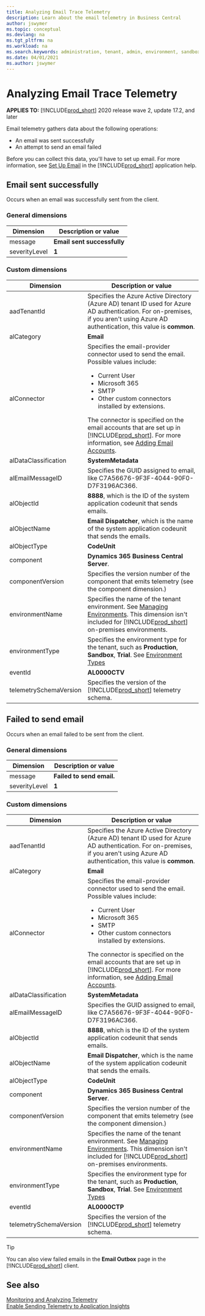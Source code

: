 ```yaml
---
title: Analyzing Email Trace Telemetry 
description: Learn about the email telemetry in Business Central  
author: jswymer
ms.topic: conceptual
ms.devlang: na
ms.tgt_pltfrm: na
ms.workload: na
ms.search.keywords: administration, tenant, admin, environment, sandbox, telemetry
ms.date: 04/01/2021
ms.author: jswymer
---
```


# Analyzing Email Trace Telemetry

**APPLIES TO:** [!INCLUDE[prod_short](../includes/prod_short.md)] 2020 release wave 2, update 17.2, and later

Email telemetry gathers data about the following operations: 

- An email was sent successfully
- An attempt to send an email failed 


<!--Today, partners can test email setup during setup (click a test button). If settings change on SMTP side later, they don't get notified before something stops working. -->

Before you can collect this data, you'll have to set up email. For more information, see [Set Up Email](/dynamics365/business-central/admin-how-setup-email) in the [!INCLUDE[prod_short](../includes/prod_short.md)] application help.

## <a name="success"></a>Email sent successfully

Occurs when an email was successfully sent from the client.

### General dimensions

|Dimension|Description or value|
|---------|-----|
|message|**Email sent successfully**|
|severityLevel|**1**|

### Custom dimensions

|Dimension|Description or value|
|---------|-----|
|aadTenantId|Specifies the Azure Active Directory (Azure AD) tenant ID used for Azure AD authentication. For on-premises, if you aren't using Azure AD authentication, this value is **common**. |
|alCategory|**Email**|
|alConnector|Specifies the email-provider connector used to send the email. Possible values include: <ul><li>Current User</li><li>Microsoft 365</li><li>SMTP</li><li>Other custom connectors installed by extensions.</li></ul> The connector is specified on the email accounts that are set up in [!INCLUDE[prod_short](../developer/includes/prod_short.md)]. For more information, see [Adding Email Accounts](/dynamics365/business-central/admin-how-setup-email#adding-email-accounts).|
|alDataClassification|**SystemMetadata**|
|alEmailMessageID|Specifies the GUID assigned to email, like C7A56676-9F3F-4044-90F0-D7F3196AC366.|
|alObjectId|**8888**, which is the ID of the system application codeunit that sends emails.|
|alObjectName|**Email Dispatcher**, which is the name of the system application codeunit that sends the emails.|
|alObjectType|**CodeUnit**|
|component|**Dynamics 365 Business Central Server**.|
|componentVersion|Specifies the version number of the component that emits telemetry (see the component dimension.)|
|environmentName|Specifies the name of the tenant environment. See [Managing Environments](tenant-admin-center-environments.md). This dimension isn't included for [!INCLUDE[prod_short](../includes/prod_short.md)] on-premises environments.|
|environmentType|Specifies the environment type for the tenant, such as **Production**, **Sandbox**, **Trial**. See [Environment Types](tenant-admin-center-environments.md#types-of-environments)|
|eventId|**AL0000CTV**|
|telemetrySchemaVersion|Specifies the version of the [!INCLUDE[prod_short](../developer/includes/prod_short.md)] telemetry schema.|

## <a name="failed"></a>Failed to send email

Occurs when an email failed to be sent from the client.

### General dimensions

|Dimension|Description or value|
|---------|-----|
|message|**Failed to send email.**|
|severityLevel|**1**|

### Custom dimensions

|Dimension|Description or value|
|---------|-----|
|aadTenantId|Specifies the Azure Active Directory (Azure AD) tenant ID used for Azure AD authentication. For on-premises, if you aren't using Azure AD authentication, this value is **common**. |
|alCategory|**Email**|
|alConnector|Specifies the email-provider connector used to send the email. Possible values include: <ul><li>Current User</li><li>Microsoft 365</li><li>SMTP</li><li>Other custom connectors installed by extensions.</li></ul> The connector is specified on the email accounts that are set up in [!INCLUDE[prod_short](../developer/includes/prod_short.md)]. For more information, see [Adding Email Accounts](/dynamics365/business-central/admin-how-setup-email#adding-email-accounts).|
|alDataClassification|**SystemMetadata**|
|alEmailMessageID|Specifies the GUID assigned to email, like C7A56676-9F3F-4044-90F0-D7F3196AC366.|
|alObjectId|**8888**, which is the ID of the system application codeunit that sends emails.|
|alObjectName|**Email Dispatcher**, which is the name of the system application codeunit that sends the emails.|
|alObjectType|**CodeUnit**|
|component|**Dynamics 365 Business Central Server**.|
|componentVersion|Specifies the version number of the component that emits telemetry (see the component dimension.)|
|environmentName|Specifies the name of the tenant environment. See [Managing Environments](tenant-admin-center-environments.md). This dimension isn't included for [!INCLUDE[prod_short](../includes/prod_short.md)] on-premises environments.|
|environmentType|Specifies the environment type for the tenant, such as **Production**, **Sandbox**, **Trial**. See [Environment Types](tenant-admin-center-environments.md#types-of-environments)|
|eventId|**AL0000CTP**|
|telemetrySchemaVersion|Specifies the version of the [!INCLUDE[prod_short](../developer/includes/prod_short.md)] telemetry schema.|

> [!TIP]
> You can also view failed emails in the **Email Outbox** page in the [!INCLUDE[prod_short](../developer/includes/prod_short.md)] client.

<!--

{"Telemetry schema version":"1.0","telemetrySchemaVersion":"1.0","Component version":"17.0.19123.0","Environment type":"Production","componentVersion":"17.0.19123.0","environmentType":"Production","deprecatedKeys":"AadTenantId, Environment name, Environment type, Telemetry schema version, Component, Component version, Telemetry schema version, AadTenantId, Environment name, Environment type","alObjectName":"Email Dispatcher","alObjectType":"CodeUnit","AadTenantId":"450a3361-0bcb-4125-89c7-ceb20379258d","aadTenantId":"450a3361-0bcb-4125-89c7-ceb20379258d","alObjectId":"8888","Component":"Dynamics 365 Business Central Server","component":"Dynamics 365 Business Central Server","eventId":"AL0000CTP","alEmailMessageID":"{C7A56676-9F3F-4044-90F0-D7F3196AC366}","alConnector":"Current User","alDataClassification":"SystemMetadata","alCategory":"Email"}
-->
## See also

[Monitoring and Analyzing Telemetry](telemetry-overview.md)  
[Enable Sending Telemetry to Application Insights](telemetry-enable-application-insights.md)  
